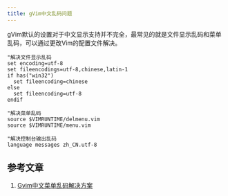 ```yaml
---
title: gVim中文乱码问题
---
```


gVim默认的设置对于中文显示支持并不完全，最常见的就是文件显示乱码和菜单乱码，可以通过更改Vim的配置文件解决。

```
"解决文件显示乱码
set encoding=utf-8
set fileencodings=utf-8,chinese,latin-1
if has("win32")
  set fileencoding=chinese
else
  set fileencoding=utf-8
endif

"解决菜单乱码
source $VIMRUNTIME/delmenu.vim
source $VIMRUNTIME/menu.vim

"解决控制台输出乱码
language messages zh_CN.utf-8
```

## 参考文章
1. [Gvim中文菜单乱码解决方案](https://blog.csdn.net/laruence/article/details/2603031)
